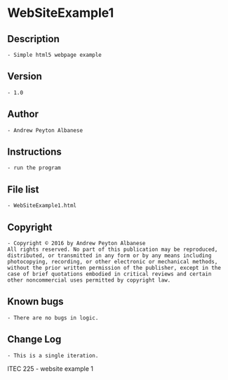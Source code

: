 # WebSiteExample1

## Description 
	- Simple html5 webpage example
## Version 
	- 1.0
## Author 
	- Andrew Peyton Albanese
## Instructions 
	- run the program
## File list 
	- WebSiteExample1.html
## Copyright 
	- Copyright © 2016 by Andrew Peyton Albanese
	All rights reserved. No part of this publication may be reproduced, distributed, or transmitted in any form or by any means including photocopying, recording, or other electronic or mechanical methods, without the prior written permission of the publisher, except in the case of brief quotations embodied in critical reviews and certain other noncommercial uses permitted by copyright law.
## Known bugs
	- There are no bugs in logic.
## Change Log 
	- This is a single iteration.

ITEC 225 - website example 1
